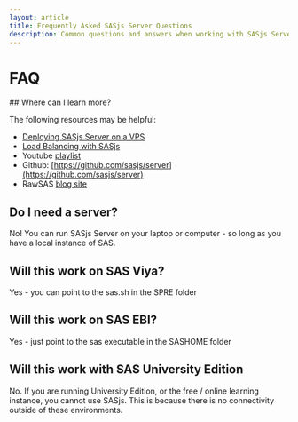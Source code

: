 ```yaml
---
layout: article
title: Frequently Asked SASjs Server Questions
description: Common questions and answers when working with SASjs Server
---
```


# FAQ

## Where can I learn more?

The following resources may be helpful:

* [Deploying SASjs Server on a VPS](https://sasapps.io/sasjs-server-on-vps)
* [Load Balancing with SASjs](https://sasapps.io/load-balancing-sasjs-server)
* Youtube [playlist](https://www.youtube.com/playlist?list=PLkepSRl0qS449OqZ1rCCVxjokBJuLBXLI)
* Github: [https://github.com/sasjs/server](https://github.com/sasjs/server)
* RawSAS [blog site](https://rawsas.com/category/sasjs-server/)


## Do I need a server?

No!  You can run SASjs Server on your laptop or computer - so long as you have a local instance of SAS.

## Will this work on SAS Viya?

Yes - you can point to the sas.sh in the SPRE folder

## Will this work on SAS EBI?

Yes - just point to the sas executable in the SASHOME folder

## Will this work with SAS University Edition

No.  If you are running University Edition, or the free / online learning instance, you cannot use SASjs.  This is because there is no connectivity outside of these environments.

